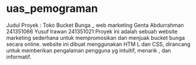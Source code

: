 # uas_pemograman
Judul Proyek : Toko Bucket Bunga _ web marketing Genta Abdurrahman 241351066 Yusuf Irawan 241351021 Proyek ini adalah sebuah website marketing sederhana untuk mempromosikan dan menjuak bucket bunga secara online. website ini dibuat menggunakan HTM L dan CSS, dirancang untuk memberikan pengalaman pengguna yg intuitif, menarik , dan informatif.
